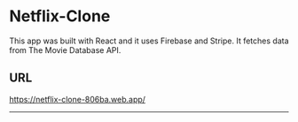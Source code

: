 # Netflix-Clone
This app was built with React and it uses Firebase and Stripe. It fetches data from The Movie Database API. 
## URL
https://netflix-clone-806ba.web.app/
***
